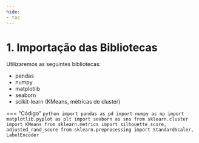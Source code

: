```yaml
---
hide:
- toc
---
```


# 1. Importação das Bibliotecas

Utilizaremos as seguintes bibliotecas:
- pandas
- numpy
- matplotlib
- seaborn
- scikit-learn (KMeans, métricas de cluster)

=== "Código"
    ```python
    import pandas as pd
    import numpy as np
    import matplotlib.pyplot as plt
    import seaborn as sns
    from sklearn.cluster import KMeans
    from sklearn.metrics import silhouette_score, adjusted_rand_score
    from sklearn.preprocessing import StandardScaler, LabelEncoder
    ```



